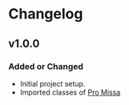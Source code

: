 # Changelog

## v1.0.0

### Added or Changed
- Initial project setup.
- Imported classes of [Pro Missa](https://www.promissa.nl)
